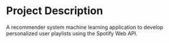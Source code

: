 # Project Description
A recommender system machine learning application to develop personalized user playlists using the Spotify Web API.
